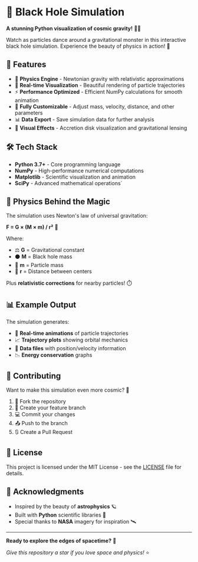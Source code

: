# 🌌 Black Hole Simulation

**A stunning Python visualization of cosmic gravity!** 🚀✨

Watch as particles dance around a gravitational monster in this interactive black hole simulation. Experience the beauty of physics in action! 🌠

## 🌟 Features

- 🎯 **Physics Engine** - Newtonian gravity with relativistic approximations
- 🎨 **Real-time Visualization** - Beautiful rendering of particle trajectories
- ⚡ **Performance Optimized** - Efficient NumPy calculations for smooth animation
- 🔧 **Fully Customizable** - Adjust mass, velocity, distance, and other parameters
- 📊 **Data Export** - Save simulation data for further analysis
- 🌈 **Visual Effects** - Accretion disk visualization and gravitational lensing

## 🛠️ Tech Stack

- **Python 3.7+** - Core programming language
- **NumPy** - High-performance numerical computations
- **Matplotlib** - Scientific visualization and animation
- **SciPy** - Advanced mathematical operations`

## 🧮 Physics Behind the Magic

The simulation uses Newton's law of universal gravitation:

**F = G × (M × m) / r²** 📐

Where:
- ⚖️ **G** = Gravitational constant
- ⚫ **M** = Black hole mass
- 🔵 **m** = Particle mass
- 📏 **r** = Distance between centers

Plus **relativistic corrections** for nearby particles! ⏱️

## 📊 Example Output

The simulation generates:
- 🎥 **Real-time animations** of particle trajectories
- 📈 **Trajectory plots** showing orbital mechanics
- 💾 **Data files** with position/velocity information
- 📉 **Energy conservation** graphs

## 🤝 Contributing

Want to make this simulation even more cosmic? 🌠

1. 🍴 Fork the repository
2. 🌱 Create your feature branch
3. 💻 Commit your changes
4. 📤 Push to the branch
5. 🔃 Create a Pull Request

## 📜 License

This project is licensed under the MIT License - see the [LICENSE](LICENSE) file for details.

## 🙏 Acknowledgments

- Inspired by the beauty of **astrophysics** 🪐
- Built with **Python** scientific libraries 🐍
- Special thanks to **NASA** imagery for inspiration 🛰️

---

**Ready to explore the edges of spacetime?** 🌌

*Give this repository a star if you love space and physics!* ⭐
